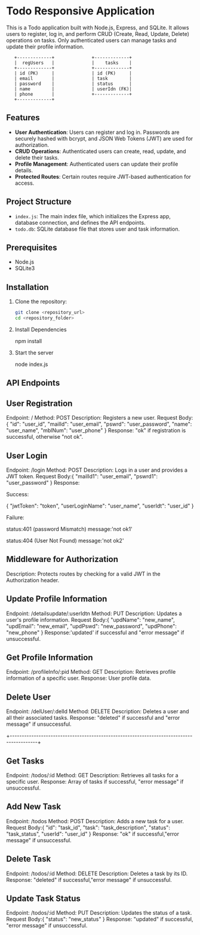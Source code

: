# Todo Responsive Application

This is a Todo application built with Node.js, Express, and SQLite. It allows users to register, log in, and perform CRUD (Create, Read, Update, Delete) operations on tasks. Only authenticated users can manage tasks and update their profile information.

       +-------------+              +-------------+
       |  regUsers   |              |    tasks    |
       +-------------+              +-------------+
       | id (PK)     |              | id (PK)     |
       | email       |              | task        |
       | password    |              | status      |
       | name        |              | userIdn (FK)|
       | phone       |              +-------------+
       +-------------+

## Features

- **User Authentication**: Users can register and log in. Passwords are securely hashed with bcrypt, and JSON Web Tokens (JWT) are used for authorization.
- **CRUD Operations**: Authenticated users can create, read, update, and delete their tasks.
- **Profile Management**: Authenticated users can update their profile details.
- **Protected Routes**: Certain routes require JWT-based authentication for access.

## Project Structure

- `index.js`: The main index file, which initializes the Express app, database connection, and defines the API endpoints.
- `todo.db`: SQLite database file that stores user and task information.

## Prerequisites

- Node.js
- SQLite3

## Installation

1. Clone the repository:
   ```bash
   git clone <repository_url>
   cd <repository_folder>

2. Install Dependencies
    
    npm install

3. Start the server
 
    node index.js

## API Endpoints


## User Registration

Endpoint: /
Method: POST
Description: Registers a new user.
Request Body:{
  "id": "user_id",
  "mailId": "user_email",
  "pswrd": "user_password",
  "name": "user_name",
  "mblNum": "user_phone"
}
Response: "ok" if registration is successful, otherwise "not ok".

## User Login

Endpoint: /login
Method: POST
Description: Logs in a user and provides a JWT token.
Request Body:{
  "mailId1": "user_email",
  "pswrd1": "user_password"
}
Response:

Success:

{
  "jwtToken": "token",
  "userLoginName": "user_name",
  "userIdt": "user_id"
}

Failure:

 status:401 (password Mismatch)
 message:'not ok1'

 status:404 (User Not Found)
 message:'not ok2'

## Middleware for Authorization

Description: Protects routes by checking for a valid JWT in the Authorization header.

## Update Profile Information

Endpoint: /detailsupdate/:userIdtn
Method: PUT
Description: Updates a user's profile information.
Request Body:{
  "updName": "new_name",
  "updEmail": "new_email",
  "updPswd": "new_password",
  "updPhone": "new_phone"
}
Response:'updated' if successful and "error message" if unsuccessful.

## Get Profile Information

Endpoint: /profileInfo/:pid
Method: GET
Description: Retrieves profile information of a specific user.
Response: User profile data.

## Delete User

Endpoint: /delUser/:delId
Method: DELETE
Description: Deletes a user and all their associated tasks.
Response: "deleted" if successful and "error message" if unsuccessful.

+-----------------------------------------------------------------------------------------+

## Get Tasks

Endpoint: /todos/:id
Method: GET
Description: Retrieves all tasks for a specific user.
Response: Array of tasks if successful, "error message" if unsuccessful.

## Add New Task

Endpoint: /todos
Method: POST
Description: Adds a new task for a user.
Request Body:{
  "id": "task_id",
  "task": "task_description",
  "status": "task_status",
  "userId": "user_id"
}
Response: "ok" if successful,"error message" if unsuccessful.

## Delete Task

Endpoint: /todos/:id
Method: DELETE
Description: Deletes a task by its ID.
Response: "deleted" if successful,"error message" if unsuccessful.

## Update Task Status

Endpoint: /todos/:id
Method: PUT
Description: Updates the status of a task.
Request Body:{
  "status": "new_status"
}
Response: "updated" if successful, "error message" if unsuccessful.
